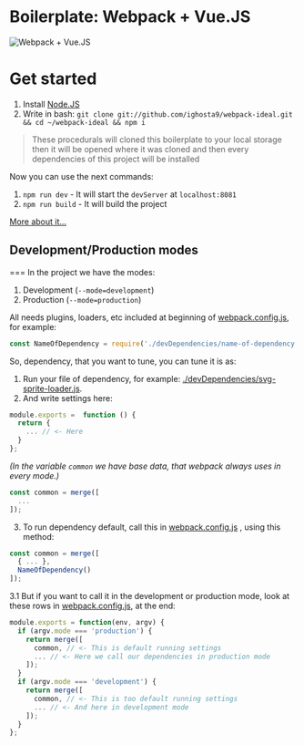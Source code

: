 # Boilerplate: Webpack + Vue.JS

![Webpack + Vue.JS](https://miro.medium.com/max/700/1*i28tdUZj1oq6BvNyWwPSgA.png "Webpack + Vue.JS")

Get started
===

1. Install [Node.JS](https://nodejs.org/en/)
2. Write in bash: `git clone git://github.com/ighosta9/webpack-ideal.git && cd ~/webpack-ideal && npm i`
> These procedurals will cloned this boilerplate to your local storage then it will be opened where it was cloned and then every dependencies of this project will be installed 

Now you can use the next commands:
1. `npm run dev` - It will start the `devServer` at `localhost:8081`
2. `npm run build` - It will build the project

[More about it...](#Development/Production-modes)

## Development/Production modes
===
In the project we have the modes:
1. Development (`--mode=development`)
2. Production (`--mode=production`)

All needs plugins, loaders, etc included at beginning of [webpack.config.js](https://github.com/ighosta9/webpack-ideal/blob/master/webpack.config.js), for example:
```js
const NameOfDependency = require('./devDependencies/name-of-dependency.js')
```

So, dependency, that you want to tune, you can tune it is as:
1. Run your file of dependency, for example: [./devDependencies/svg-sprite-loader.js](https://github.com/ighosta9/webpack-ideal/blob/master/devDependencies/svg-sprite-loader.js).
2. And write settings here:

```js
module.exports =  function () {
  return {
    ... // <- Here
  }
};
```

*(In the variable `common` we have base data, that webpack always uses in every mode.)*

```js
const common = merge([
  ...
]);
```

3. To run dependency default, call this in [webpack.config.js](https://github.com/ighosta9/webpack-ideal/blob/master/webpack.config.js)
, using this method:

```js
const common = merge([
  { ... },
  NameOfDependency()
]);
```

3.1 But if you want to call it in the development or production mode, look at these rows in [webpack.config.js](https://github.com/ighosta9/webpack-ideal/blob/master/webpack.config.js), at the end:
```js
module.exports = function(env, argv) {
  if (argv.mode === 'production') {
    return merge([
      common, // <- This is default running settings
      ... // <- Here we call our dependencies in production mode
    ]);
  }
  if (argv.mode === 'development') {
    return merge([
      common, // <- This is too default running settings
      ... // <- And here in development mode
    ]);
  }
};
```
